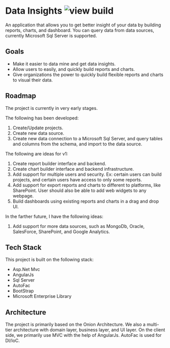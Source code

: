 <h1>Data Insights <img src="https://travis-ci.org/harsimranb/Data-Insights.svg" alt="view build" /></h1>
An application that allows you to get better insight of your data by building reports, charts, and dashboard.  You can query data from data sources, currently Microsoft Sql Server is supported.

<h2>Goals</h2>
<ul>
  <li>Make it easier to data mine and get data insights.</li>
  <li>Allow users to easily, and quickly build reports and charts.</li>
  <li>Give organizations the power to quickly build flexible reports and charts to visual their data.</li>
</ul>

<h2>Roadmap</h2>
The project is currently in very early stages.

The following has been developed:
<ol>
  <li>Create/Update projects.</li>
  <li>Create new data source.</li>
  <li>Create new data connection to a Microsoft Sql Server, and query tables and columns from the schema, and import to the data source.</li>
</ol>

The following are ideas for v1:
<ol>
  <li>Create report builder interface and backend.</li>
  <li>Create chart builder interface and backend infrastructure.</li>
  <li>Add support for multiple users and security. Ex: certain users can build projects, and certain users have access to only some reports.</li>
  <li>Add support for export reports and charts to different to platforms, like SharePoint. User should also be able to add web widgets to any webpage.</li>
  <li>Build dashboards using existing reports and charts in a drag and drop UI.</li>
</ol>

In the farther future, I have the following ideas:
<ol>
  <li>Add support for more data sources, such as MongoDb, Oracle, SalesForce, SharePoint, and Google Analytics.</li>
</ol>

<h2>Tech Stack</h2>
This project is built on the following stack:
<ul>
  <li>Asp.Net Mvc</li>
  <li>AngularJs</li>
  <li>Sql Server</li>
  <li>AutoFac</li>
  <li>BootStrap</li>
  <li>Microsoft Enterprise Library</li>
</ul>

<h2>Architecture</h2>
The project is primarily based on the <ahref="https://www.develop.com/onionarchitecture" title="learn more">Onion Architecture</a>.  We also a multi-tier architecture with domain layer, business layer, and UI layer.  On the client side, we primarily use MVC with the help of AngularJs.  AutoFac is used for DI/IoC.
